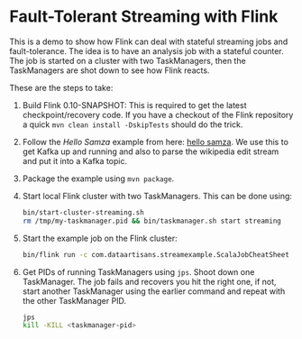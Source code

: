 # Fault-Tolerant Streaming with Flink

This is a demo to show how Flink can deal with stateful streaming jobs and
fault-tolerance. The idea is to have an analysis job with a stateful counter.
The job is started on a cluster with two TaskManagers, then the TaskManagers
are shot down to see how Flink reacts.

These are the steps to take:

 1. Build Flink 0.10-SNAPSHOT: This is required to get the latest
    checkpoint/recovery code. If you have a checkout of the Flink repository
    a quick `mvn clean install -DskipTests` should do the trick.

 2. Follow the *Hello Samza* example from here:
   [hello samza](http://samza.apache.org/startup/hello-samza/0.9/).
    We use this to get
    Kafka up and running and also to parse the wikipedia edit stream and
    put it into a Kafka topic.

 3. Package the example using `mvn package`.

 4. Start local Flink cluster with two TaskManagers. This can be done using:

    ```bash
    bin/start-cluster-streaming.sh
    rm /tmp/my-taskmanager.pid && bin/taskmanager.sh start streaming
    ```

 5. Start the example job on the Flink cluster:

    ```bash
    bin/flink run -c com.dataartisans.streamexample.ScalaJobCheatSheet /path/to/example.jar
    ```

 6. Get PIDs of running TaskManagers using `jps`. Shoot down one TaskManager.
    The job fails and recovers you hit the right one, if not, start another
    TaskManager using the earlier command and repeat with the other TaskManager
    PID.

    ```bash
    jps
    kill -KILL <taskmanager-pid>
    ```

